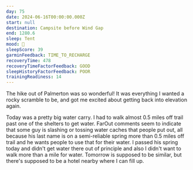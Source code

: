 ```yaml
---
day: 75
date: 2024-06-16T00:00:00.000Z
start: null
destination: Campsite before Wind Gap
end: 1280.6
sleep: Tent
mood: 🙂
sleepScore: 39
garminFeedback: TIME_TO_RECHARGE
recoveryTime: 478
recoveryTimeFactorFeedback: GOOD
sleepHistoryFactorFeedback: POOR
trainingReadiness: 14
---
```

The hike out of Palmerton was so wonderful! It was everything I wanted a rocky scramble to be, and got me excited about getting back into elevation again.

Today was a pretty big water carry. I had to walk almost 0.5 miles off trail past one of the shelters to get water. FarOut comments seem to indicate that some guy is slashing or tossing water caches that people put out, all because his last name is on a semi-reliable spring more than 0.5 miles off trail and he wants people to use that for their water. I passed his spring today and didn't get water there out of principle and also I didn't want to walk more than a mile for water. Tomorrow is supposed to be similar, but there's supposed to be a hotel nearby where I can fill up.
